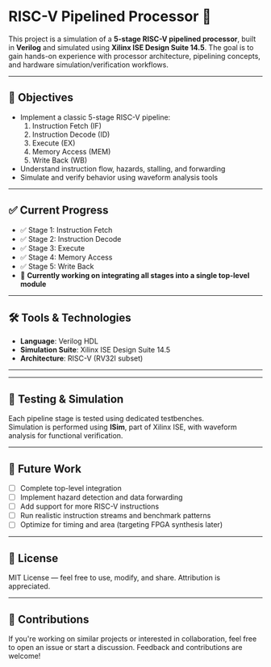 # RISC-V Pipelined Processor 🚀

This project is a simulation of a **5-stage RISC-V pipelined processor**, built in **Verilog** and simulated using **Xilinx ISE Design Suite 14.5**. The goal is to gain hands-on experience with processor architecture, pipelining concepts, and hardware simulation/verification workflows.

---

## 🎯 Objectives

- Implement a classic 5-stage RISC-V pipeline:
  1. Instruction Fetch (IF)  
  2. Instruction Decode (ID)  
  3. Execute (EX)  
  4. Memory Access (MEM)  
  5. Write Back (WB)
- Understand instruction flow, hazards, stalling, and forwarding
- Simulate and verify behavior using waveform analysis tools

---

## ✅ Current Progress

- ✅ Stage 1: Instruction Fetch  
- ✅ Stage 2: Instruction Decode  
- ✅ Stage 3: Execute  
- ✅ Stage 4: Memory Access  
- ✅ Stage 5: Write Back  
- 🔄 **Currently working on integrating all stages into a single top-level module**

---

## 🛠 Tools & Technologies

- **Language**: Verilog HDL  
- **Simulation Suite**: Xilinx ISE Design Suite 14.5  
- **Architecture**: RISC-V (RV32I subset)

---


---

## 🧪 Testing & Simulation

Each pipeline stage is tested using dedicated testbenches.  
Simulation is performed using **ISim**, part of Xilinx ISE, with waveform analysis for functional verification.

---

## 🔮 Future Work

- [ ] Complete top-level integration  
- [ ] Implement hazard detection and data forwarding  
- [ ] Add support for more RISC-V instructions  
- [ ] Run realistic instruction streams and benchmark patterns  
- [ ] Optimize for timing and area (targeting FPGA synthesis later)

---

## 📜 License

MIT License — feel free to use, modify, and share. Attribution is appreciated.

---

## 🤝 Contributions

If you're working on similar projects or interested in collaboration, feel free to open an issue or start a discussion. Feedback and contributions are welcome!


